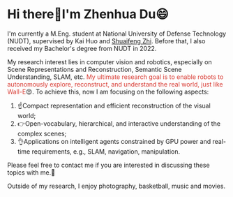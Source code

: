 # Hi there👋I'm Zhenhua Du😄
I'm currently a M.Eng. student at National University of Defense Technology (NUDT), supervised by Kai Huo and [Shuaifeng Zhi](https://shuaifengzhi.com/). Before that, I also received my Bachelor's degree from NUDT in 2022.

My research interest lies in computer vision and robotics, especially on Scene Representations and Reconstruction, Semantic Scene Understanding, SLAM, etc. <font color="#d83931">My ultimate research goal is to enable robots to autonomously explore, reconstruct, and understand the real world, just like Wall-E</font>😍. To achieve this, now I am focusing on the following aspects:
1) ☝Compact representation and efficient reconstruction of the visual world;
2) 👉Open-vocabulary, hierarchical, and interactive understanding of the complex scenes;
3) 👌Applications on intelligent agents constrained by GPU power and real-time requirements, e.g., SLAM, navigation, manipulation.

Please feel free to contact me if you are interested in discussing these topics with me.🫡

Outside of my research, I enjoy photography, basketball, music and movies.
